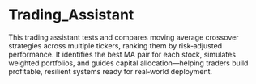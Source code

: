 # Trading_Assistant
This trading assistant tests and compares moving average crossover strategies across multiple tickers, ranking them by risk‑adjusted performance. It identifies the best MA pair for each stock, simulates weighted portfolios, and guides capital allocation—helping traders build profitable, resilient systems ready for real‑world deployment.
